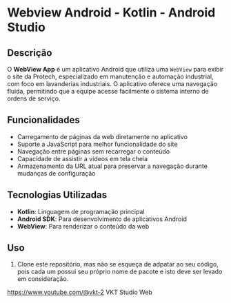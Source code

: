 # Webview Android - Kotlin - Android Studio

## Descrição

O **WebView App** é um aplicativo Android que utiliza uma `WebView` para exibir o site da Protech, especializado em manutenção e automação industrial, com foco em lavanderias industriais. O aplicativo oferece uma navegação fluida, permitindo que a equipe acesse facilmente o sistema interno de ordens de serviço.

## Funcionalidades

- Carregamento de páginas da web diretamente no aplicativo
- Suporte a JavaScript para melhor funcionalidade do site
- Navegação entre páginas sem recarregar o conteúdo
- Capacidade de assistir a vídeos em tela cheia
- Armazenamento da URL atual para preservar a navegação durante mudanças de configuração

## Tecnologias Utilizadas

- **Kotlin**: Linguagem de programação principal
- **Android SDK**: Para desenvolvimento de aplicativos Android
- **WebView**: Para renderizar o conteúdo da web

## Uso

1. Clone este repositório, mas não se esqueça de adpatar ao seu código, pois cada um possui seu próprio nome de pacote e isto deve ser levado em consideração.


https://www.youtube.com/@vkt-2
VKT Studio Web
